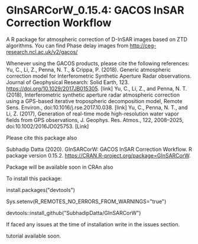 # GInSARCorW_0.15.4: GACOS InSAR Correction Workflow

A R package for atmospheric correction of D-InSAR images based on ZTD algorithms. You can find Phase delay images from http://ceg-research.ncl.ac.uk/v2/gacos/

Whenever using the GACOS products, please cite the following references:
Yu, C., Li, Z., Penna, N. T., & Crippa, P. (2018). Generic atmospheric correction model for Interferometric Synthetic Aperture Radar observations. Journal of Geophysical Research: Solid Earth, 123. https://doi.org/10.1029/2017JB015305. [link]
Yu, C., Li, Z., and Penna, N. T. (2018), Interferometric synthetic aperture radar atmospheric correction using a GPS-based iterative tropospheric decomposition model, Re­mote Sens. En­v­i­ron., doi:10.​1016/​j.​rse.​2017.​10.​038. [link]
Yu, C., Penna, N. T., and Li, Z. (2017), Generation of real-time mode high-resolution water vapor fields from GPS observations, J. Geophys. Res. Atmos., 122, 2008–2025, doi:10.1002/2016JD025753. [Link]

Please cite this package also    

Subhadip Datta (2020). GInSARCorW: GACOS InSAR Correction Workflow. R package version 0.15.2. <https://CRAN.R-project.org/package=GInSARCorW>.


Package will be available soon in CRAn also

To install this package:

install.packages("devtools")

Sys.setenv(R_REMOTES_NO_ERRORS_FROM_WARNINGS="true")

devtools::install_github("SubhadipDatta/GInSARCorW")

If faced any issues at the time of installation write in the issues section.

tutorial available soon.
